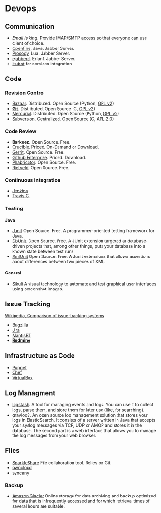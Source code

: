 # Devops #

## Communication ##

- *Email is king*. Provide IMAP/SMTP access so that everyone can use client of choice.
- [OpenFire](http://www.igniterealtime.org/projects/openfire/). Java. Jabber Server.
- [Prosody](http://prosody.im/). Lua. Jabber Server.
- [ejabberd](http://www.ejabberd.im/). Erlanf. Jabber Server.	
- [Hubot](http://hubot.github.com/) for services integration

## Code ##

### Revision Control ###

- [Bazaar](http://bazaar.canonical.com/en/). Distributed. Open Source (Python, [GPL v2](http://www.gnu.org/licenses/gpl-2.0.html))
- **[Git](http://git-scm.com/)**. Distributed. Open Source (C, [GPL v2](http://www.gnu.org/licenses/gpl-2.0.html))
- [Mercurial](http://mercurial.selenic.com/). Distributed. Open Source (Python, [GPL v2](http://www.gnu.org/licenses/gpl-2.0.html))
- [Subversion](http://subversion.apache.org/). Centralized. Open Source (C, [APL 2.0](http://www.apache.org/licenses/LICENSE-2.0))

### Code Review ###

- **[Barkeep](http://getbarkeep.org/)**. Open Source. Free.
- [Crucible](http://www.atlassian.com/software/crucible/). Priced. On-Demand or Download.
- [Gerrit](http://code.google.com/p/gerrit/). Open Source. Free.
- [Github Enterprise](https://enterprise.github.com/). Priced. Download.
- [Phabricator](http://phabricator.org/). Open Source. Free.
- [Rietveld](http://code.google.com/p/rietveld/). Open Source. Free.

### Continuous integration ###

- [Jenkins](http://jenkins-ci.org/)
- [Travis CI](http://travis-ci.org/)

### Testing ###

#### Java ####

- [Junit](https://github.com/KentBeck/junit) Open Source. Free. A programmer-oriented testing framework for Java.
- [DbUnit](http://www.dbunit.org/). Open Source. Free. A JUnit extension targeted at database-driven projects that, among other things, puts your database into a known state between test runs
- [XmlUnit](http://xmlunit.sourceforge.net/) Open Source. Free. A Junit extensions that allows assertions about differences between two pieces of XML.

#### General ####

- [Sikuli](http://www.sikuli.org/) A visual technology to automate and test graphical user interfaces using screenshot images.

## Issue Tracking ##

[Wikipedia, Comparison of issue-tracking systems](http://en.wikipedia.org/wiki/Comparison_of_issue-tracking_systems)

- [Bugzilla](http://www.bugzilla.org/)
- [Jira](http://www.atlassian.com/software/jira)
- [MantisBT](http://www.mantisbt.org/)
- **[Redmine](http://www.redmine.org/)**

## Infrastructure as Code ##

- [Puppet](http://puppetlabs.com/)
- [Chef](http://www.opscode.com/chef/)
- [VirtualBox](https://www.virtualbox.org/)

## Log Managment ##

- [logstash](http://logstash.net/). A tool for managing events and logs. You can use it to collect logs, parse them, and store them for later use (like, for searching).
- [graylog2](http://graylog2.org). An open source log management solution that stores your logs in ElasticSearch. It consists of a server written in Java that accepts your syslog messages via TCP, UDP or AMQP and stores it in the database. The second part is a web interface that allows you to manage the log messages from your web browser.

## Files ##

- [SparkleShare](http://sparkleshare.org/) File collaboration tool. Relies on Git.
- [owncloud](http://owncloud.org)
- [syncany](http://www.syncany.org/)

### Backup ###

- [Amazon Glacier](http://aws.amazon.com/de/glacier/pricing/) Online storage for data archiving and backup optimized for data that is infrequently accessed and for which retrieval times of several hours are suitable.
